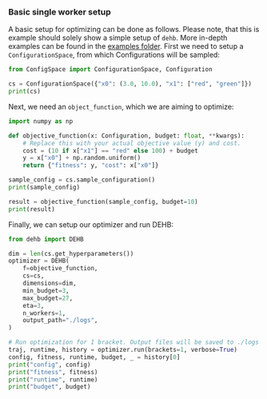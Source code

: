 ### Basic single worker setup
A basic setup for optimizing can be done as follows. Please note, that this is example should solely show a simple setup of `dehb`. More in-depth examples can be found in the [examples folder](https://github.com/automl/DEHB/tree/master/examples). First we need to setup a `ConfigurationSpace`, from which Configurations will be sampled:

```python exec="true" source="material-block" result="python" title="Configuration Space" session="someid"
from ConfigSpace import ConfigurationSpace, Configuration

cs = ConfigurationSpace({"x0": (3.0, 10.0), "x1": ["red", "green"]})
print(cs)
```

Next, we need an `object_function`, which we are aiming to optimize:
```python exec="true" source="material-block" result="python" title="Configuration Space" session="someid"
import numpy as np

def objective_function(x: Configuration, budget: float, **kwargs):
    # Replace this with your actual objective value (y) and cost.
    cost = (10 if x["x1"] == "red" else 100) + budget
    y = x["x0"] + np.random.uniform()
    return {"fitness": y, "cost": x["x0"]}

sample_config = cs.sample_configuration()
print(sample_config)

result = objective_function(sample_config, budget=10)
print(result)
```

Finally, we can setup our optimizer and run DEHB:

```python exec="true" source="material-block" result="python" title="Configuration Space" session="someid"
from dehb import DEHB

dim = len(cs.get_hyperparameters())
optimizer = DEHB(
    f=objective_function,
    cs=cs,
    dimensions=dim,
    min_budget=3,
    max_budget=27,
    eta=3,
    n_workers=1,
    output_path="./logs",
)

# Run optimization for 1 bracket. Output files will be saved to ./logs
traj, runtime, history = optimizer.run(brackets=1, verbose=True)
config, fitness, runtime, budget, _ = history[0]
print("config", config)
print("fitness", fitness)
print("runtime", runtime)
print("budget", budget)
```